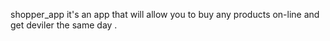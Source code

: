 shopper_app 
it's an app that will allow you to buy any products on-line and get deviler the same day .
